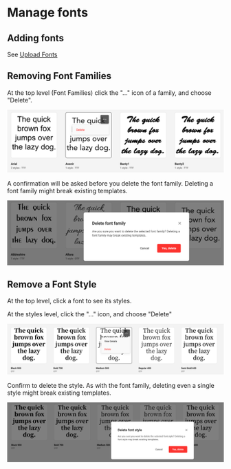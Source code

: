 # Manage fonts

## Adding fonts

See [Upload Fonts](../upload-fonts/)

## Removing Font Families

At the top level (Font Families) click the "..." icon of a family, and choose "Delete".

![Img](delete.png)

A confirmation will be asked before you delete the font family. Deleting a font family might break existing templates.

![Img](confirm-delete.png)

## Remove a Font Style

At the top level, click a font to see its styles.

At the styles level, click the "..." icon, and choose "Delete"

![Img](styles.png)

Confirm to delete the style. As with the font family, deleting even a single style might break existing templates.

![Img](style-delete-confirm.png)
